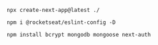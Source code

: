 `npx create-next-app@latest ./`

`npm i @rocketseat/eslint-config -D`

`npm install bcrypt mongodb mongoose next-auth`
